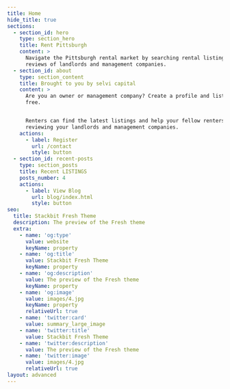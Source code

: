 ```yaml
---
title: Home
hide_title: true
sections:
  - section_id: hero
    type: section_hero
    title: Rent Pittsburgh
    content: >
      Navigate the Pittsburgh rental market by searching rental listings and
      reviews of landlords and management companies.
  - section_id: about
    type: section_content
    title: Brought to you by selvi capital
    content: >
      Are you an owner or management company? Create a profile and list here for
      free.


      Renters can find the latest listings and help your fellow renters by
      reviewing your landlords and management companies.
    actions:
      - label: Register
        url: /contact
        style: button
  - section_id: recent-posts
    type: section_posts
    title: Recent LISTINGS
    posts_number: 4
    actions:
      - label: View Blog
        url: blog/index.html
        style: button
seo:
  title: Stackbit Fresh Theme
  description: The preview of the Fresh theme
  extra:
    - name: 'og:type'
      value: website
      keyName: property
    - name: 'og:title'
      value: Stackbit Fresh Theme
      keyName: property
    - name: 'og:description'
      value: The preview of the Fresh theme
      keyName: property
    - name: 'og:image'
      value: images/4.jpg
      keyName: property
      relativeUrl: true
    - name: 'twitter:card'
      value: summary_large_image
    - name: 'twitter:title'
      value: Stackbit Fresh Theme
    - name: 'twitter:description'
      value: The preview of the Fresh theme
    - name: 'twitter:image'
      value: images/4.jpg
      relativeUrl: true
layout: advanced
---
```

